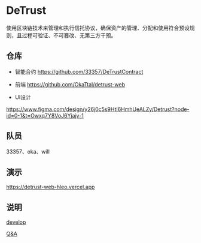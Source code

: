 # DeTrust
使用区块链技术来管理和执行信托协议，确保资产的管理、分配和使用符合预设规则，且过程可验证、不可篡改、无第三方干预。

## 仓库
- 智能合约
https://github.com/33357/DeTrustContract

- 前端
https://github.com/OkaTtal/detrust-web

- UI设计

https://www.figma.com/design/y26j0c5s9HtI6HmhUeALZy/Detrust?node-id=0-1&t=Owxq7Y8VoJ6Yjajv-1

## 队员

33357、oka、will

## 演示

https://detrust-web-hleo.vercel.app

## 说明

[develop](./develop.md)

[Q&A](./Q&A.md)